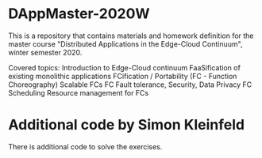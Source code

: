 # DAppMaster-2020W

This is a repository that contains materials and homework definition for the master course "Distributed Applications in the Edge-Cloud Continuum", winter semester 2020.

Covered topics:
Introduction to Edge-Cloud continuum
FaaSification of existing monolithic applications
FCification / Portability (FC - Function Choreography)
Scalable FCs
FC Fault tolerance, Security, Data Privacy
FC Scheduling 
Resource management for FCs


# Additional code by Simon Kleinfeld
There is additional code to solve the exercises.
